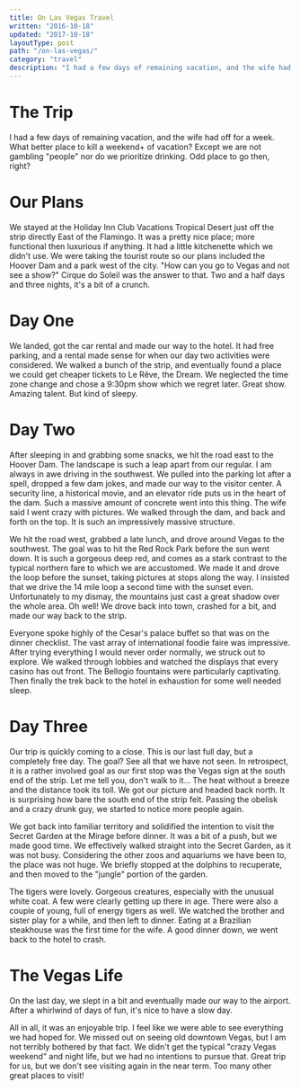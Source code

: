 ```yaml
---
title: On Las Vegas Travel
written: "2016-10-18"
updated: "2017-10-18"
layoutType: post
path: "/on-las-vegas/"
category: "travel"
description: "I had a few days of remaining vacation, and the wife had off for a week. What better place to kill a weekend+ of vacation? Except we are not gambling \"people\" nor do we prioritize drinking. Odd place to go then, right?"
---
```


# The Trip
I had a few days of remaining vacation, and the wife had off for a week. What better place to kill a weekend+ of vacation? Except we are not gambling "people" nor do we prioritize drinking. Odd place to go then, right?

# Our Plans
We stayed at the Holiday Inn Club Vacations Tropical Desert just off the strip directly East of the Flamingo. It was a pretty nice place; more functional then luxurious if anything. It had a little kitchenette which we didn't use. We were taking the tourist route so our plans included the Hoover Dam and a park west of the city. "How can you go to Vegas and not see a show?" Cirque do Soleil was the answer to that. Two and a half days and three nights, it's a bit of a crunch.

# Day One
We landed, got the car rental and made our way to the hotel. It had free parking, and a rental made sense for when our day two activities were considered. We walked a bunch of the strip, and eventually found a place we could get cheaper tickets to Le Rêve, the Dream. We neglected the time zone change and chose a 9:30pm show which we regret later. Great show. Amazing talent. But kind of sleepy.

# Day Two
After sleeping in and grabbing some snacks, we hit the road east to the Hoover Dam. The landscape is such a leap apart from our regular. I am always in awe driving in the southwest. We pulled into the parking lot after a spell, dropped a few dam jokes, and made our way to the visitor center. A security line, a historical movie, and an elevator ride puts us in the heart of the dam. Such a massive amount of concrete went into this thing. The wife said I went crazy with pictures. We walked through the dam, and back and forth on the top. It is such an impressively massive structure.

We hit the road west, grabbed a late lunch, and drove around Vegas to the southwest. The goal was to hit the Red Rock Park before the sun went down. It is such a gorgeous deep red, and comes as a stark contrast to the typical northern fare to which we are accustomed. We made it and drove the loop before the sunset, taking pictures at stops along the way. I insisted that we drive the 14 mile loop a second time with the sunset even. Unfortunately to my dismay, the mountains just cast a great shadow over the whole area. Oh well! We drove back into town, crashed for a bit, and made our way back to the strip.

Everyone spoke highly of the Cesar's palace buffet so that was on the dinner checklist. The vast array of international foodie faire was impressive. After trying everything I would never order normally, we struck out to explore. We walked through lobbies and watched the displays that every casino has out front. The Bellogio fountains were particularly captivating. Then finally the trek back to the hotel in exhaustion for some well needed sleep.

# Day Three
Our trip is quickly coming to a close. This is our last full day, but a completely free day. The goal? See all that we have not seen. In retrospect, it is a rather involved goal as our first stop was the Vegas sign at the south end of the strip. Let me tell you, don't walk to it... The heat without a breeze and the distance took its toll. We got our picture and headed back north. It is surprising how bare the south end of the strip felt. Passing the obelisk and a crazy drunk guy, we started to notice more people again.

We got back into familiar territory and solidified the intention to visit the Secret Garden at the Mirage before dinner. It was a bit of a push, but we made good time. We effectively walked straight into the Secret Garden, as it was not busy. Considering the other zoos and aquariums we have been to, the place was not huge. We briefly stopped at the dolphins to recuperate, and then moved to the "jungle" portion of the garden.

The tigers were lovely. Gorgeous creatures, especially with the unusual white coat. A few were clearly getting up there in age. There were also a couple of young, full of energy tigers as well. We watched the brother and sister play for a while, and then left to dinner. Eating at a Brazilian steakhouse was the first time for the wife. A good dinner down, we went back to the hotel to crash.

# The Vegas Life
On the last day, we slept in a bit and eventually made our way to the airport. After a whirlwind of days of fun, it's nice to have a slow day.

All in all, it was an enjoyable trip. I feel like we were able to see everything we had hoped for. We missed out on seeing old downtown Vegas, but I am not terribly bothered by that fact. We didn't get the typical "crazy Vegas weekend" and night life, but we had no intentions to pursue that. Great trip for us, but we don't see visiting again in the near term. Too many other great places to visit!
